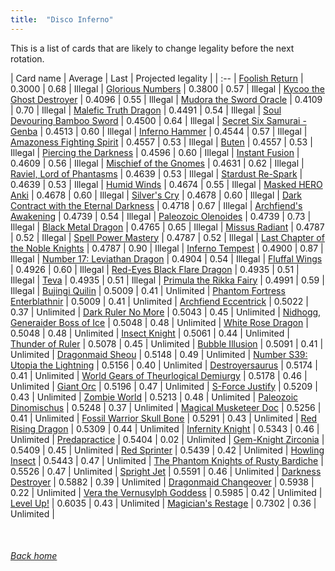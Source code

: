 ```yaml
---
title:  "Disco Inferno"
---
```


This is a list of cards that are likely to change legality before the next rotation.

| Card name | Average | Last | Projected legality |
| :-- |
[Foolish Return](https://db.ygoprodeck.com/card/?search=Foolish%20Return) | 0.3000 | 0.68 | Illegal |
[Glorious Numbers](https://db.ygoprodeck.com/card/?search=Glorious%20Numbers) | 0.3800 | 0.57 | Illegal |
[Kycoo the Ghost Destroyer](https://db.ygoprodeck.com/card/?search=Kycoo%20the%20Ghost%20Destroyer) | 0.4096 | 0.55 | Illegal |
[Mudora the Sword Oracle](https://db.ygoprodeck.com/card/?search=Mudora%20the%20Sword%20Oracle) | 0.4109 | 0.70 | Illegal |
[Malefic Truth Dragon](https://db.ygoprodeck.com/card/?search=Malefic%20Truth%20Dragon) | 0.4491 | 0.54 | Illegal |
[Soul Devouring Bamboo Sword](https://db.ygoprodeck.com/card/?search=Soul%20Devouring%20Bamboo%20Sword) | 0.4500 | 0.64 | Illegal |
[Secret Six Samurai - Genba](https://db.ygoprodeck.com/card/?search=Secret%20Six%20Samurai%20-%20Genba) | 0.4513 | 0.60 | Illegal |
[Inferno Hammer](https://db.ygoprodeck.com/card/?search=Inferno%20Hammer) | 0.4544 | 0.57 | Illegal |
[Amazoness Fighting Spirit](https://db.ygoprodeck.com/card/?search=Amazoness%20Fighting%20Spirit) | 0.4557 | 0.53 | Illegal |
[Buten](https://db.ygoprodeck.com/card/?search=Buten) | 0.4557 | 0.53 | Illegal |
[Piercing the Darkness](https://db.ygoprodeck.com/card/?search=Piercing%20the%20Darkness) | 0.4596 | 0.60 | Illegal |
[Instant Fusion](https://db.ygoprodeck.com/card/?search=Instant%20Fusion) | 0.4609 | 0.56 | Illegal |
[Mischief of the Gnomes](https://db.ygoprodeck.com/card/?search=Mischief%20of%20the%20Gnomes) | 0.4631 | 0.62 | Illegal |
[Raviel, Lord of Phantasms](https://db.ygoprodeck.com/card/?search=Raviel,%20Lord%20of%20Phantasms) | 0.4639 | 0.53 | Illegal |
[Stardust Re-Spark](https://db.ygoprodeck.com/card/?search=Stardust%20Re-Spark) | 0.4639 | 0.53 | Illegal |
[Humid Winds](https://db.ygoprodeck.com/card/?search=Humid%20Winds) | 0.4674 | 0.55 | Illegal |
[Masked HERO Anki](https://db.ygoprodeck.com/card/?search=Masked%20HERO%20Anki) | 0.4678 | 0.60 | Illegal |
[Silver's Cry](https://db.ygoprodeck.com/card/?search=Silver's%20Cry) | 0.4678 | 0.60 | Illegal |
[Dark Contract with the Eternal Darkness](https://db.ygoprodeck.com/card/?search=Dark%20Contract%20with%20the%20Eternal%20Darkness) | 0.4718 | 0.67 | Illegal |
[Archfiend's Awakening](https://db.ygoprodeck.com/card/?search=Archfiend's%20Awakening) | 0.4739 | 0.54 | Illegal |
[Paleozoic Olenoides](https://db.ygoprodeck.com/card/?search=Paleozoic%20Olenoides) | 0.4739 | 0.73 | Illegal |
[Black Metal Dragon](https://db.ygoprodeck.com/card/?search=Black%20Metal%20Dragon) | 0.4765 | 0.65 | Illegal |
[Missus Radiant](https://db.ygoprodeck.com/card/?search=Missus%20Radiant) | 0.4787 | 0.52 | Illegal |
[Spell Power Mastery](https://db.ygoprodeck.com/card/?search=Spell%20Power%20Mastery) | 0.4787 | 0.52 | Illegal |
[Last Chapter of the Noble Knights](https://db.ygoprodeck.com/card/?search=Last%20Chapter%20of%20the%20Noble%20Knights) | 0.4787 | 0.90 | Illegal |
[Inferno Tempest](https://db.ygoprodeck.com/card/?search=Inferno%20Tempest) | 0.4900 | 0.87 | Illegal |
[Number 17: Leviathan Dragon](https://db.ygoprodeck.com/card/?search=Number%2017:%20Leviathan%20Dragon) | 0.4904 | 0.54 | Illegal |
[Fluffal Wings](https://db.ygoprodeck.com/card/?search=Fluffal%20Wings) | 0.4926 | 0.60 | Illegal |
[Red-Eyes Black Flare Dragon](https://db.ygoprodeck.com/card/?search=Red-Eyes%20Black%20Flare%20Dragon) | 0.4935 | 0.51 | Illegal |
[Teva](https://db.ygoprodeck.com/card/?search=Teva) | 0.4935 | 0.51 | Illegal |
[Primula the Rikka Fairy](https://db.ygoprodeck.com/card/?search=Primula%20the%20Rikka%20Fairy) | 0.4991 | 0.59 | Illegal |
[Bujingi Quilin](https://db.ygoprodeck.com/card/?search=Bujingi%20Quilin) | 0.5009 | 0.41 | Unlimited |
[Phantom Fortress Enterblathnir](https://db.ygoprodeck.com/card/?search=Phantom%20Fortress%20Enterblathnir) | 0.5009 | 0.41 | Unlimited |
[Archfiend Eccentrick](https://db.ygoprodeck.com/card/?search=Archfiend%20Eccentrick) | 0.5022 | 0.37 | Unlimited |
[Dark Ruler No More](https://db.ygoprodeck.com/card/?search=Dark%20Ruler%20No%20More) | 0.5043 | 0.45 | Unlimited |
[Nidhogg, Generaider Boss of Ice](https://db.ygoprodeck.com/card/?search=Nidhogg,%20Generaider%20Boss%20of%20Ice) | 0.5048 | 0.48 | Unlimited |
[White Rose Dragon](https://db.ygoprodeck.com/card/?search=White%20Rose%20Dragon) | 0.5048 | 0.48 | Unlimited |
[Insect Knight](https://db.ygoprodeck.com/card/?search=Insect%20Knight) | 0.5061 | 0.44 | Unlimited |
[Thunder of Ruler](https://db.ygoprodeck.com/card/?search=Thunder%20of%20Ruler) | 0.5078 | 0.45 | Unlimited |
[Bubble Illusion](https://db.ygoprodeck.com/card/?search=Bubble%20Illusion) | 0.5091 | 0.41 | Unlimited |
[Dragonmaid Sheou](https://db.ygoprodeck.com/card/?search=Dragonmaid%20Sheou) | 0.5148 | 0.49 | Unlimited |
[Number S39: Utopia the Lightning](https://db.ygoprodeck.com/card/?search=Number%20S39:%20Utopia%20the%20Lightning) | 0.5156 | 0.40 | Unlimited |
[Destroyersaurus](https://db.ygoprodeck.com/card/?search=Destroyersaurus) | 0.5174 | 0.41 | Unlimited |
[World Gears of Theurlogical Demiurgy](https://db.ygoprodeck.com/card/?search=World%20Gears%20of%20Theurlogical%20Demiurgy) | 0.5178 | 0.46 | Unlimited |
[Giant Orc](https://db.ygoprodeck.com/card/?search=Giant%20Orc) | 0.5196 | 0.47 | Unlimited |
[S-Force Justify](https://db.ygoprodeck.com/card/?search=S-Force%20Justify) | 0.5209 | 0.43 | Unlimited |
[Zombie World](https://db.ygoprodeck.com/card/?search=Zombie%20World) | 0.5213 | 0.48 | Unlimited |
[Paleozoic Dinomischus](https://db.ygoprodeck.com/card/?search=Paleozoic%20Dinomischus) | 0.5248 | 0.37 | Unlimited |
[Magical Musketeer Doc](https://db.ygoprodeck.com/card/?search=Magical%20Musketeer%20Doc) | 0.5256 | 0.41 | Unlimited |
[Fossil Warrior Skull Bone](https://db.ygoprodeck.com/card/?search=Fossil%20Warrior%20Skull%20Bone) | 0.5291 | 0.43 | Unlimited |
[Red Rising Dragon](https://db.ygoprodeck.com/card/?search=Red%20Rising%20Dragon) | 0.5309 | 0.44 | Unlimited |
[Infernity Knight](https://db.ygoprodeck.com/card/?search=Infernity%20Knight) | 0.5343 | 0.46 | Unlimited |
[Predapractice](https://db.ygoprodeck.com/card/?search=Predapractice) | 0.5404 | 0.02 | Unlimited |
[Gem-Knight Zirconia](https://db.ygoprodeck.com/card/?search=Gem-Knight%20Zirconia) | 0.5409 | 0.45 | Unlimited |
[Red Sprinter](https://db.ygoprodeck.com/card/?search=Red%20Sprinter) | 0.5439 | 0.42 | Unlimited |
[Howling Insect](https://db.ygoprodeck.com/card/?search=Howling%20Insect) | 0.5443 | 0.47 | Unlimited |
[The Phantom Knights of Rusty Bardiche](https://db.ygoprodeck.com/card/?search=The%20Phantom%20Knights%20of%20Rusty%20Bardiche) | 0.5526 | 0.47 | Unlimited |
[Spright Jet](https://db.ygoprodeck.com/card/?search=Spright%20Jet) | 0.5591 | 0.46 | Unlimited |
[Darkness Destroyer](https://db.ygoprodeck.com/card/?search=Darkness%20Destroyer) | 0.5882 | 0.39 | Unlimited |
[Dragonmaid Changeover](https://db.ygoprodeck.com/card/?search=Dragonmaid%20Changeover) | 0.5938 | 0.22 | Unlimited |
[Vera the Vernusylph Goddess](https://db.ygoprodeck.com/card/?search=Vera%20the%20Vernusylph%20Goddess) | 0.5985 | 0.42 | Unlimited |
[Level Up!](https://db.ygoprodeck.com/card/?search=Level%20Up!) | 0.6035 | 0.43 | Unlimited |
[Magician's Restage](https://db.ygoprodeck.com/card/?search=Magician's%20Restage) | 0.7302 | 0.36 | Unlimited |

<br>

###### [Back home](index)